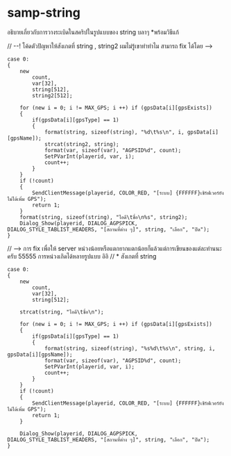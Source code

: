 # samp-string
อธิบายเกี่ยวกับการวางระเบิดในสคริปในรูปแบบของ string บลาๆ *พร้อมวิธีแก้

// --! โค้ดตัวปัญหาให้สังเกตที่ string , string2 ผมไม่รู้เขาทําทําไม สามารถ fix ได้โดย -->

    case 0:
    {
        new
            count,
            var[32],
            string[512],
            string2[512];

        for (new i = 0; i != MAX_GPS; i ++) if (gpsData[i][gpsExists])
        {
            if(gpsData[i][gpsType] == 1)
            {
                format(string, sizeof(string), "%d\t%s\n", i, gpsData[i][gpsName]);
                strcat(string2, string);
                format(var, sizeof(var), "AGPSID%d", count);
                SetPVarInt(playerid, var, i);
                count++;
            }
        }
        if (!count)
        {
            SendClientMessage(playerid, COLOR_RED, "[ระบบ] {FFFFFF}เซิร์ฟเวอร์ยังไม่ได้เพิ่ม GPS");
            return 1;
        }
        format(string, sizeof(string), "ไอดี\tชื่อ\n%s", string2);
        Dialog_Show(playerid, DIALOG_AGPSPICK, DIALOG_STYLE_TABLIST_HEADERS, "[สถานที่ต่าง ๆ]", string, "เลือก", "ปิด");
    }
// --> การ fix เพื่อให้ server หน่วงน้อยหรือแตกยากแตกน้อยก็แล้วแต่การเขียนของแต่ละท่านนะครับ 55555 การหน่วงเกิดได้หลายรูปแบบ อิอิ
// * สังเกตที่ string

    case 0:
    {
        new
            count,
            var[32],
            string[512];

        strcat(string, "ไอดี\tชื่อ\n");
    
        for (new i = 0; i != MAX_GPS; i ++) if (gpsData[i][gpsExists])
        {
            if(gpsData[i][gpsType] == 1)
            {
                format(string, sizeof(string), "%s%d\t%s\n", string, i, gpsData[i][gpsName]);
                format(var, sizeof(var), "AGPSID%d", count);
                SetPVarInt(playerid, var, i);
                count++;
            }
        }
        if (!count)
        {
            SendClientMessage(playerid, COLOR_RED, "[ระบบ] {FFFFFF}เซิร์ฟเวอร์ยังไม่ได้เพิ่ม GPS");
            return 1;
        }
    
        Dialog_Show(playerid, DIALOG_AGPSPICK, DIALOG_STYLE_TABLIST_HEADERS, "[สถานที่ต่าง ๆ]", string, "เลือก", "ปิด");
    }
